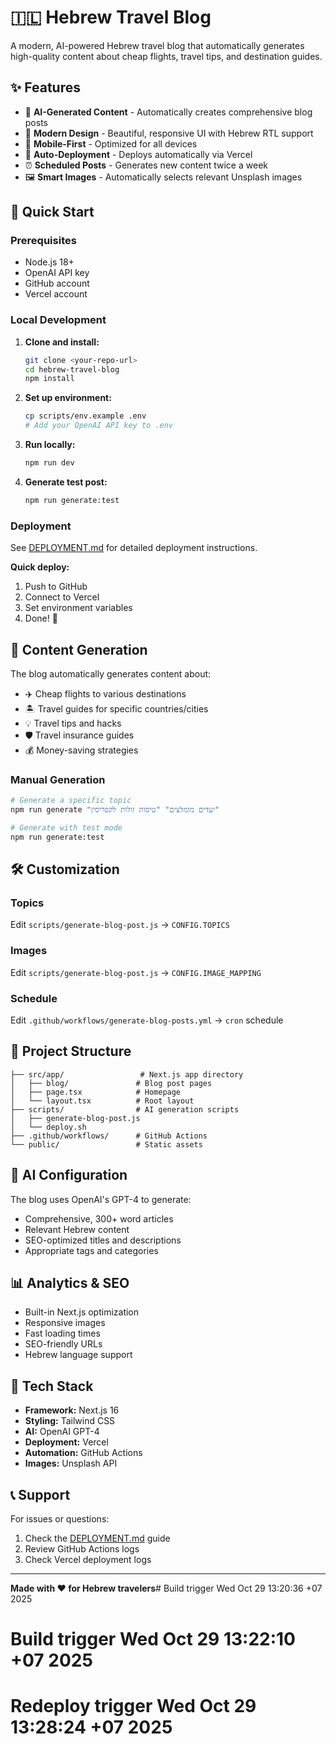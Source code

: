 # 🇮🇱 Hebrew Travel Blog

A modern, AI-powered Hebrew travel blog that automatically generates high-quality content about cheap flights, travel tips, and destination guides.

## ✨ Features

- 🤖 **AI-Generated Content** - Automatically creates comprehensive blog posts
- 🎨 **Modern Design** - Beautiful, responsive UI with Hebrew RTL support
- 📱 **Mobile-First** - Optimized for all devices
- 🚀 **Auto-Deployment** - Deploys automatically via Vercel
- ⏰ **Scheduled Posts** - Generates new content twice a week
- 🖼️ **Smart Images** - Automatically selects relevant Unsplash images

## 🚀 Quick Start

### Prerequisites
- Node.js 18+
- OpenAI API key
- GitHub account
- Vercel account

### Local Development

1. **Clone and install:**
   ```bash
   git clone <your-repo-url>
   cd hebrew-travel-blog
   npm install
   ```

2. **Set up environment:**
   ```bash
   cp scripts/env.example .env
   # Add your OpenAI API key to .env
   ```

3. **Run locally:**
   ```bash
   npm run dev
   ```

4. **Generate test post:**
   ```bash
   npm run generate:test
   ```

### Deployment

See [DEPLOYMENT.md](./DEPLOYMENT.md) for detailed deployment instructions.

**Quick deploy:**
1. Push to GitHub
2. Connect to Vercel
3. Set environment variables
4. Done! 🎉

## 📝 Content Generation

The blog automatically generates content about:
- ✈️ Cheap flights to various destinations
- 🏝️ Travel guides for specific countries/cities
- 💡 Travel tips and hacks
- 🛡️ Travel insurance guides
- 💰 Money-saving strategies

### Manual Generation

```bash
# Generate a specific topic
npm run generate "יעדים מומלצים" "טיסות זולות לקפריסין"

# Generate with test mode
npm run generate:test
```

## 🛠️ Customization

### Topics
Edit `scripts/generate-blog-post.js` → `CONFIG.TOPICS`

### Images
Edit `scripts/generate-blog-post.js` → `CONFIG.IMAGE_MAPPING`

### Schedule
Edit `.github/workflows/generate-blog-posts.yml` → `cron` schedule

## 📁 Project Structure

```
├── src/app/                 # Next.js app directory
│   ├── blog/               # Blog post pages
│   ├── page.tsx            # Homepage
│   └── layout.tsx          # Root layout
├── scripts/                # AI generation scripts
│   ├── generate-blog-post.js
│   └── deploy.sh
├── .github/workflows/      # GitHub Actions
└── public/                 # Static assets
```

## 🤖 AI Configuration

The blog uses OpenAI's GPT-4 to generate:
- Comprehensive, 300+ word articles
- Relevant Hebrew content
- SEO-optimized titles and descriptions
- Appropriate tags and categories

## 📊 Analytics & SEO

- Built-in Next.js optimization
- Responsive images
- Fast loading times
- SEO-friendly URLs
- Hebrew language support

## 🔧 Tech Stack

- **Framework:** Next.js 16
- **Styling:** Tailwind CSS
- **AI:** OpenAI GPT-4
- **Deployment:** Vercel
- **Automation:** GitHub Actions
- **Images:** Unsplash API

## 📞 Support

For issues or questions:
1. Check the [DEPLOYMENT.md](./DEPLOYMENT.md) guide
2. Review GitHub Actions logs
3. Check Vercel deployment logs

---

**Made with ❤️ for Hebrew travelers**# Build trigger Wed Oct 29 13:20:36 +07 2025
# Build trigger Wed Oct 29 13:22:10 +07 2025
# Redeploy trigger Wed Oct 29 13:28:24 +07 2025
